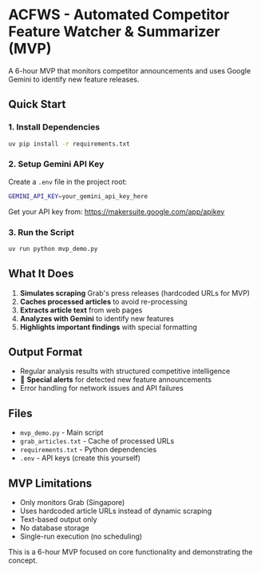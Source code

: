 # ACFWS - Automated Competitor Feature Watcher & Summarizer (MVP)

A 6-hour MVP that monitors competitor announcements and uses Google Gemini to identify new feature releases.

## Quick Start

### 1. Install Dependencies
```bash
uv pip install -r requirements.txt
```

### 2. Setup Gemini API Key
Create a `.env` file in the project root:
```bash
GEMINI_API_KEY=your_gemini_api_key_here
```

Get your API key from: https://makersuite.google.com/app/apikey

### 3. Run the Script
```bash
uv run python mvp_demo.py
```

## What It Does

1. **Simulates scraping** Grab's press releases (hardcoded URLs for MVP)
2. **Caches processed articles** to avoid re-processing
3. **Extracts article text** from web pages
4. **Analyzes with Gemini** to identify new features
5. **Highlights important findings** with special formatting

## Output Format

- Regular analysis results with structured competitive intelligence
- 🚀 **Special alerts** for detected new feature announcements
- Error handling for network issues and API failures

## Files

- `mvp_demo.py` - Main script
- `grab_articles.txt` - Cache of processed URLs
- `requirements.txt` - Python dependencies
- `.env` - API keys (create this yourself)

## MVP Limitations

- Only monitors Grab (Singapore)
- Uses hardcoded article URLs instead of dynamic scraping
- Text-based output only
- No database storage
- Single-run execution (no scheduling)

This is a 6-hour MVP focused on core functionality and demonstrating the concept. 